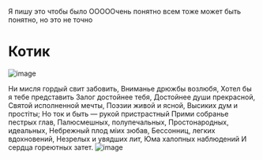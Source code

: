 Я пишу это чтобы было ОООООчень понятно всем
тоже может быть понятно, но это не точно
# Котик 

![image](https://user-images.githubusercontent.com/98727050/168422954-b4d7354d-a3b1-4da2-bb67-59334566b645.png)


Ни мисля гордый свит забовить,
Вниманье дрюжбы возлюбя,
Хотел бы я тебе представить
Залог достойнее тебя,
Достойнее души прекрасной,
Святой исполненной мечты,
Поэзии живой и ясной,
Высиких дум и простiты;
Но ток и быть — рукой пристрастный
Прими собранье пестрых глав,
Палюсмешных, полупечальных,
Простонародных, идеальных,
Небрежный плод мiих зюбав,
Бессонниц, легких вдохновений,
Незрелых и увядших лит,
Юма халопных наблюдений
И сердца гореютных затет.
![image](https://user-images.githubusercontent.com/98727050/168422469-559229a4-fa1d-45c2-b2bf-ba1d2e5dc699.png)
